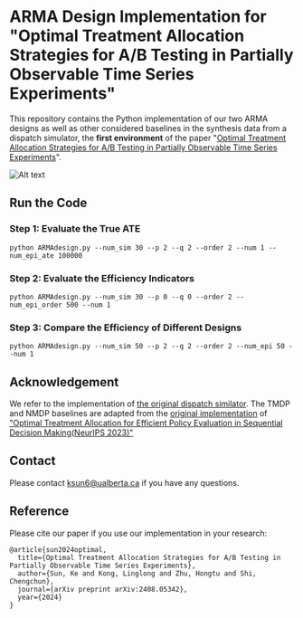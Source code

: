 # ARMA Design Implementation for "Optimal Treatment Allocation Strategies for A/B Testing in Partially Observable Time Series Experiments"

This repository contains the Python implementation of our two ARMA designs as well as other considered baselines in the synthesis data from a dispatch simulator, the **first environment** of the paper "[Optimal Treatment Allocation Strategies for A/B Testing in Partially Observable Time Series Experiments](https://arxiv.org/pdf/2408.05342)". 

![Alt text](https://github.com/datake/ARMADesign/ModelDiagram.png)

## Run the Code
### Step 1: Evaluate the True ATE

```
python ARMAdesign.py --num_sim 30 --p 2 --q 2 --order 2 --num 1 --num_epi_ate 100000
```

### Step 2: Evaluate the Efficiency Indicators

```
python ARMAdesign.py --num_sim 30 --p 0 --q 0 --order 2 --num_epi_order 500 --num 1
```

### Step 3: Compare the Efficiency of Different Designs

```
python ARMAdesign.py --num_sim 50 --p 2 --q 2 --order 2 --num_epi 50 --num 1
```

## Acknowledgement

We refer to the implementation of [the original dispatch similator](https://github.com/callmespring/MDPOD). The TMDP and NMDP baselines are adapted from the [original implementation](https://github.com/tingstat/MDP_design) of ["Optimal Treatment Allocation for Efficient Policy Evaluation in Sequential Decision Making(NeurIPS 2023)"](https://openreview.net/pdf?id=EcReRm7q9p)

## Contact

Please contact ksun6@ualberta.ca if you have any questions.

## Reference
Please cite our paper if you use our implementation in your research:
```
@article{sun2024optimal,
  title={Optimal Treatment Allocation Strategies for A/B Testing in Partially Observable Time Series Experiments},
  author={Sun, Ke and Kong, Linglong and Zhu, Hongtu and Shi, Chengchun},
  journal={arXiv preprint arXiv:2408.05342},
  year={2024}
}
```

